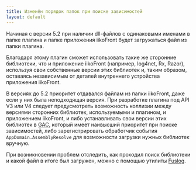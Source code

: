 ```yaml
---
title: Изменён порядок папок при поиске зависимостей 
layout: default
---
```

Начиная с версии 5.2 при наличии dll-файлов с одинаковыми именами в папке плагина и папке приложения iikoFront будет загружаться файл из папки плагина.

Благодаря этому плагин сможет использовать такие же сторонние библиотеки, что и приложение iikoFront (например, log4net, Rx, Razor), используя свои собственные версии этих библиотек и, таким образом, оставаясь независимым от деталей внутреннего устройства приложения iikoFront.

В версиях до 5.2 приоритет отдавался файлам из папки iikoFront, даже если у них была неподходящая версия. При разработке плагина под API V3 или V4 следует предусмотреть возможность коллизии между версиями сторонних библиотек, используемыми и плагином, и приложением iikoFront, и либо устанавливать свои версии этих библиотек в [GAC](https://msdn.microsoft.com/en-us/library/yf1d93sz.aspx), который имеет наивысший приоритет при поиске зависимостей, либо зарегистрировать обработчик события `AppDomain.AssemblyResolve` для возможности загрузки нужных библиотек вручную.

При возникновении проблем отследить, как проходил поиск библиотеки и какой файл в итоге был загружен, можно с помощью утилиты [Fuslog](https://msdn.microsoft.com/en-us/library/e74a18c4(v=vs.110).aspx).